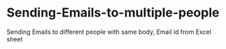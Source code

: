 # Sending-Emails-to-multiple-people
Sending Emails to different people with same body, Email id from Excel sheet
